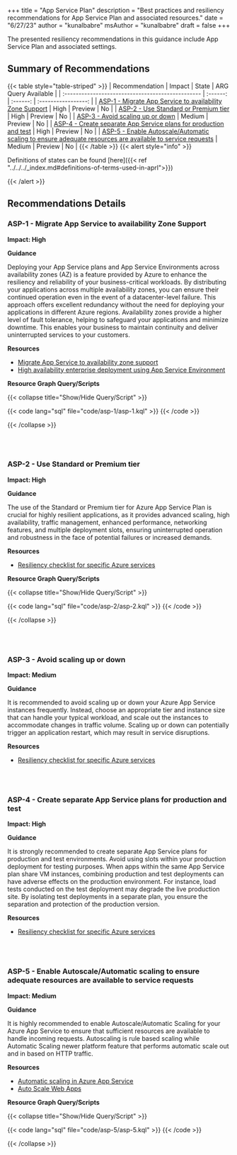 +++
title = "App Service Plan"
description = "Best practices and resiliency recommendations for App Service Plan and associated resources."
date = "6/27/23"
author = "kunalbabre"
msAuthor = "kunalbabre"
draft = false
+++

The presented resiliency recommendations in this guidance include App Service Plan and associated settings.

## Summary of Recommendations

{{< table style="table-striped" >}}
| Recommendation                                    |  Impact  |  State   | ARG Query Available |
| :------------------------------------------------ | :------: | :------: | :-----------------: |
| [ASP-1 - Migrate App Service to availability Zone Support](#asp-1---migrate-app-service-to-availability-zone-support) | High | Preview  |         No         |
| [ASP-2 - Use Standard or Premium tier](#asp-2---use-standard-or-premium-tier) | High | Preview |         No          |
| [ASP-3 - Avoid scaling up or down](#asp-3---avoid-scaling-up-or-down) | Medium | Preview |         No          |
| [ASP-4 - Create separate App Service plans for production and test](#asp-4---create-separate-app-service-plans-for-production-and-test) | High | Preview |         No          |
| [ASP-5 - Enable Autoscale/Automatic scaling to ensure adequate resources are available to service requests](#asp-5---enable-autoscaleautomatic-scaling-to-ensure-adequate-resources-are-available-to-service-requests) | Medium | Preview |         No          |
{{< /table >}}
{{< alert style="info" >}}

Definitions of states can be found [here]({{< ref "../../../_index.md#definitions-of-terms-used-in-aprl">}})

{{< /alert >}}

## Recommendations Details

### ASP-1 - Migrate App Service to availability Zone Support

**Impact: High**

**Guidance**

Deploying your App Service plans and App Service Environments across availability zones (AZ) is a feature provided by Azure to enhance the resiliency and reliability of your business-critical workloads. By distributing your applications across multiple availability zones, you can ensure their continued operation even in the event of a datacenter-level failure. This approach offers excellent redundancy without the need for deploying your applications in different Azure regions. Availability zones provide a higher level of fault tolerance, helping to safeguard your applications and minimize downtime. This enables your business to maintain continuity and deliver uninterrupted services to your customers.


**Resources**

- [Migrate App Service to availability zone support](https://learn.microsoft.com/en-us/azure/reliability/migrate-app-service)
- [High availability enterprise deployment using App Service Environment](https://learn.microsoft.com/en-us/azure/architecture/reference-architectures/enterprise-integration/ase-high-availability-deployment)

**Resource Graph Query/Scripts**

{{< collapse title="Show/Hide Query/Script" >}}

{{< code lang="sql" file="code/asp-1/asp-1.kql" >}} {{< /code >}}

{{< /collapse >}}

<br><br>

### ASP-2 - Use Standard or Premium tier

**Impact: High**

**Guidance**

The use of the Standard or Premium tier for Azure App Service Plan is crucial for highly resilient applications, as it provides advanced scaling, high availability, traffic management, enhanced performance, networking features, and multiple deployment slots, ensuring uninterrupted operation and robustness in the face of potential failures or increased demands.

**Resources**

- [Resiliency checklist for specific Azure services](https://learn.microsoft.com/en-us/azure/architecture/checklist/resiliency-per-service#app-service)

**Resource Graph Query/Scripts**

{{< collapse title="Show/Hide Query/Script" >}}

{{< code lang="sql" file="code/asp-2/asp-2.kql" >}} {{< /code >}}

{{< /collapse >}}

<br><br>

### ASP-3 - Avoid scaling up or down

**Impact: Medium**

**Guidance**

It is recommended to avoid scaling up or down your Azure App Service instances frequently. Instead, choose an appropriate tier and instance size that can handle your typical workload, and scale out the instances to accommodate changes in traffic volume. Scaling up or down can potentially trigger an application restart, which may result in service disruptions.

**Resources**

- [Resiliency checklist for specific Azure services](https://learn.microsoft.com/en-us/azure/architecture/checklist/resiliency-per-service#app-service)


<br><br>

### ASP-4 - Create separate App Service plans for production and test


**Impact: High**

**Guidance**

It is strongly recommended to create separate App Service plans for production and test environments. Avoid using slots within your production deployment for testing purposes. When apps within the same App Service plan share VM instances, combining production and test deployments can have adverse effects on the production environment. For instance, load tests conducted on the test deployment may degrade the live production site. By isolating test deployments in a separate plan, you ensure the separation and protection of the production version.

**Resources**

- [Resiliency checklist for specific Azure services](https://learn.microsoft.com/en-us/azure/architecture/checklist/resiliency-per-service#app-service)


<br><br>

### ASP-5 - Enable Autoscale/Automatic scaling to ensure adequate resources are available to service requests

**Impact: Medium**

**Guidance**

It is highly recommended to enable Autoscale/Automatic Scaling for your Azure App Service to ensure that sufficient resources are available to handle incoming requests. Autoscaling is rule based scaling while Automatic Scaling newer platform feature that performs automatic scale out and in based on HTTP traffic.


**Resources**

- [Automatic scaling in Azure App Service](https://learn.microsoft.com/en-us/azure/app-service/manage-automatic-scaling?tabs=azure-portal)
- [Auto Scale Web Apps](https://learn.microsoft.com/en-us/azure/azure-monitor/autoscale/autoscale-get-started)

**Resource Graph Query/Scripts**

{{< collapse title="Show/Hide Query/Script" >}}

{{< code lang="sql" file="code/asp-5/asp-5.kql" >}} {{< /code >}}

{{< /collapse >}}

<br><br>
